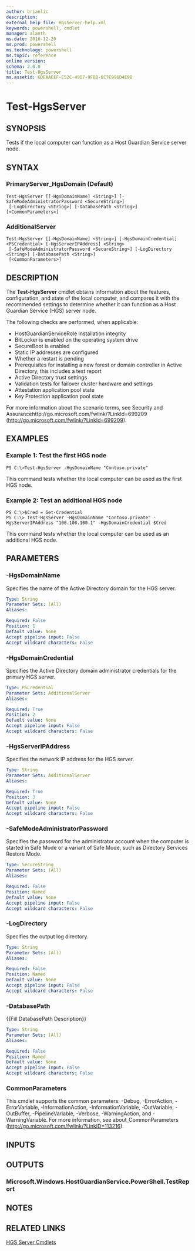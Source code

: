 ```yaml
---
author: brianlic
description: 
external help file: HgsServer-help.xml
keywords: powershell, cmdlet
manager: alanth
ms.date: 2016-12-20
ms.prod: powershell
ms.technology: powershell
ms.topic: reference
online version: 
schema: 2.0.0
title: Test-HgsServer
ms.assetid: 6DEAAEEF-E52C-49D7-9FBB-8C7E996D4E9B
---
```


# Test-HgsServer

## SYNOPSIS
Tests if the local computer can function as a Host Guardian Service server node.

## SYNTAX

### PrimaryServer_HgsDomain (Default)
```
Test-HgsServer [[-HgsDomainName] <String>] [-SafeModeAdministratorPassword <SecureString>]
 [-LogDirectory <String>] [-DatabasePath <String>] [<CommonParameters>]
```

### AdditionalServer
```
Test-HgsServer [[-HgsDomainName] <String>] [-HgsDomainCredential] <PSCredential> [-HgsServerIPAddress] <String>
 [-SafeModeAdministratorPassword <SecureString>] [-LogDirectory <String>] [-DatabasePath <String>]
 [<CommonParameters>]
```

## DESCRIPTION
The **Test-HgsServer** cmdlet obtains information about the features, configuration, and state of the local computer, and compares it with the recommended settings to determine whether it can function as a Host Guardian Service (HGS) server node.

The following checks are performed, when applicable: 

- HostGuardianServiceRole installation integrity
- BitLocker is enabled on the operating system drive
- SecureBoot is enabled
- Static IP addresses are configured
- Whether a restart is pending
- Prerequisites for installing a new forest or domain controller in Active Directory, this includes a test report
- Active Directory trust settings
- Validation tests for failover cluster hardware and settings 
- Attestation application pool state
- Key Protection application pool state

For more information about the scenario terms, see Security and Assurancehttp://go.microsoft.com/fwlink/?LinkId=699209 (http://go.microsoft.com/fwlink/?LinkId=699209).

## EXAMPLES

### Example 1: Test the first HGS node
```
PS C:\>Test-HgsServer -HgsDomainName "Contoso.private"
```

This command tests whether the local computer can be used as the first HGS node.

### Example 2: Test an additional HGS node
```
PS C:\>$Cred = Get-Credential
PS C:\> Test-HgsServer -HgsDomainName "Contoso.private" -HgsServerIPAddress "100.100.100.1" -HgsDomainCredential $Cred
```

This command tests whether the local computer can be used as an additional HGS node.

## PARAMETERS

### -HgsDomainName
Specifies the name of the Active Directory domain for the HGS server.

```yaml
Type: String
Parameter Sets: (All)
Aliases: 

Required: False
Position: 1
Default value: None
Accept pipeline input: False
Accept wildcard characters: False
```

### -HgsDomainCredential
Specifies the Active Directory domain administrator credentials for the primary HGS server.

```yaml
Type: PSCredential
Parameter Sets: AdditionalServer
Aliases: 

Required: True
Position: 2
Default value: None
Accept pipeline input: False
Accept wildcard characters: False
```

### -HgsServerIPAddress
Specifies the network IP address for the HGS server.

```yaml
Type: String
Parameter Sets: AdditionalServer
Aliases: 

Required: True
Position: 3
Default value: None
Accept pipeline input: False
Accept wildcard characters: False
```

### -SafeModeAdministratorPassword
Specifies the password for the administrator account when the computer is started in Safe Mode or a variant of Safe Mode, such as Directory Services Restore Mode.

```yaml
Type: SecureString
Parameter Sets: (All)
Aliases: 

Required: False
Position: Named
Default value: None
Accept pipeline input: False
Accept wildcard characters: False
```

### -LogDirectory
Specifies the output log directory.

```yaml
Type: String
Parameter Sets: (All)
Aliases: 

Required: False
Position: Named
Default value: None
Accept pipeline input: False
Accept wildcard characters: False
```

### -DatabasePath
{{Fill DatabasePath Description}}

```yaml
Type: String
Parameter Sets: (All)
Aliases: 

Required: False
Position: Named
Default value: None
Accept pipeline input: False
Accept wildcard characters: False
```

### CommonParameters
This cmdlet supports the common parameters: -Debug, -ErrorAction, -ErrorVariable, -InformationAction, -InformationVariable, -OutVariable, -OutBuffer, -PipelineVariable, -Verbose, -WarningAction, and -WarningVariable. For more information, see about_CommonParameters (http://go.microsoft.com/fwlink/?LinkID=113216).

## INPUTS

## OUTPUTS

### Microsoft.Windows.HostGuardianService.PowerShell.TestReport

## NOTES

## RELATED LINKS

[HGS Server Cmdlets](./index.md)

